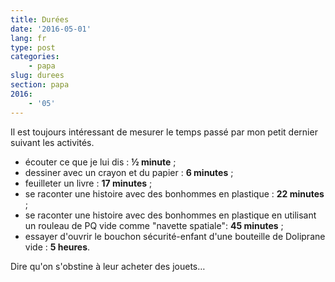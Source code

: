 ```yaml
---
title: Durées
date: '2016-05-01'
lang: fr
type: post
categories:
    - papa
slug: durees
section: papa
2016:
    - '05'
---
```


Il est toujours intéressant de mesurer le temps passé par mon petit dernier suivant les activités.

<!-- more -->

* écouter ce que je lui dis : **½ minute** ;
* dessiner avec un crayon et du papier : **6 minutes** ;
* feuilleter un livre : **17 minutes** ;
* se raconter une histoire avec des bonhommes en plastique : **22 minutes** ;
* se raconter une histoire avec des bonhommes en plastique en utilisant un rouleau de PQ vide comme "navette spatiale": **45 minutes** ;
* essayer d'ouvrir le bouchon sécurité-enfant d'une bouteille de Doliprane vide : **5 heures**.

Dire qu'on s'obstine à leur acheter des jouets…
